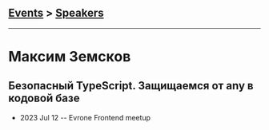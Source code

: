 ## [Events](../README.md) > [Speakers](../speakers.md)
---

# Максим Земсков

## Безопасный TypeScript. Защищаемся от any в кодовой базе
- 2023 Jul 12 -- Evrone Frontend meetup    
